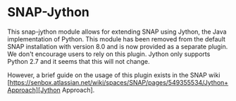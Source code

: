 SNAP-Jython
===========

This snap-jython module allows for extending SNAP using Jython, the Java implementation of Python.
This module has been removed from the default SNAP installation with version 8.0 and is now provided 
as a separate plugin.
We don't encourage users to rely on this plugin. Jython only supports Python 2.7 and it seems that this will not change.

However, a brief guide on the usage of this plugin exists in the SNAP wiki 
[https://senbox.atlassian.net/wiki/spaces/SNAP/pages/549355534/Jython+Approach][Jython Approach].
